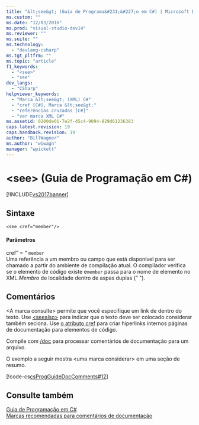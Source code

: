 ```yaml
---
title: "&lt;see&gt; (Guia de Programa&#231;&#227;o em C#) | Microsoft Docs"
ms.custom: ""
ms.date: "12/03/2016"
ms.prod: "visual-studio-dev14"
ms.reviewer: ""
ms.suite: ""
ms.technology: 
  - "devlang-csharp"
ms.tgt_pltfrm: ""
ms.topic: "article"
f1_keywords: 
  - "<see>"
  - "see"
dev_langs: 
  - "CSharp"
helpviewer_keywords: 
  - "Marca &lt;see&gt; (XML) C#"
  - "cref [C#], Marca &lt;see&gt;"
  - "referências cruzadas [C#]"
  - "ver marca XML C#"
ms.assetid: 0200de01-7e2f-45c4-9094-829d61236383
caps.latest.revision: 19
caps.handback.revision: 19
author: "BillWagner"
ms.author: "wiwagn"
manager: "wpickett"
---
```

# &lt;see&gt; (Guia de Programa&#231;&#227;o em C#)
[!INCLUDE[vs2017banner](../../../csharp/includes/vs2017banner.md)]

## Sintaxe  
  
```  
<see cref="member"/>  
```  
  
#### Parâmetros  
 cref” \= “ `member`  
 Uma referência a um membro ou campo que está disponível para ser chamado a partir do ambiente de compilação atual.  O compilador verifica se o elemento de código existe e`member` passa para o nome de elemento no XML.*Membro* de localidade dentro de aspas duplas \(” "\).  
  
## Comentários  
 \<A marca consulte\> permite que você especifique um link de dentro do texto.  Use [\<seealso\>](../../../csharp/programming-guide/xmldoc/seealso.md) para indicar que o texto deve ser colocado considerar também seciona.  Use [o atributo cref](../../../csharp/programming-guide/xmldoc/cref-attribute.md) para criar hiperlinks internos páginas de documentação para elementos de código.  
  
 Compile com [\/doc](../../../csharp/language-reference/compiler-options/doc-compiler-option.md) para processar comentários de documentação para um arquivo.  
  
 O exemplo a seguir mostra \<uma marca considerar\> em uma seção de resumo.  
  
 [!code-cs[csProgGuideDocComments#12](../../../csharp/programming-guide/xmldoc/codesnippet/CSharp/see_1.cs)]  
  
## Consulte também  
 [Guia de Programação em C\#](../../../csharp/programming-guide/index.md)   
 [Marcas recomendadas para comentários de documentação](../../../csharp/programming-guide/xmldoc/recommended-tags-for-documentation-comments.md)
